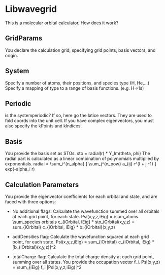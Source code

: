 # Libwavegrid
This is a molecular orbital calculator.
How does it work?
## GridParams
You declare the calculation grid, specifying grid points, basis vectors, and origin.
## System
Specify a number of atoms, their positions, and species type (H, He,...)
Specify a mapping of type to a range of basis functions. (e.g. H->1s)
## Periodic
is the systemperiodic?
If so, here go the latice vectors. They are used to fold coords into the unit cell.
If you have complex eigenvectors, you must also specify the kPoints and kIndices.
## Basis
You provide the basis set as STOs.
sto = radial(r) * Y_lm(theta, phi)
The radial part is calculated as a linear combination of polynomials multiplied by exponentials.
radial = \sum_i^{n_alpha} [ \sum_j^{n_pow} a_{ij} r^{l + j -1} ] exp(-alpha_i r)
## Calculation Parameters
You provide the eigenvector coefficients for each orbital and state, and are faced with three options:
- No additional flags:
Calculate the wavefunction summed over all orbitals at each grid point, for each state.
Psi(x,y,z,iEig) = \sum_atoms \sum_species orbitals c_{iOrbital, iEig} * sto_iOrbital(x,y,z)
                 = sum_{iOrbital} c_{iOrbital, iEig} * b_{iOrbital}(x,y,z) 

- addDensities flag:
Calculate the wavefunction squared at each grid point, for each state.
Psi(x,y,z,iEig) = sum_{iOrbital} c_{iOrbital, iEig} * [b_{iOrbital}(x,y,z)]^2
- totalCharge flag:
Calculate the total charge density at each grid point, summing over all states.
You provide the occupation vector f_i.
Psi(x,y,z) = \sum_{iEig} f_i |Psi(x,y,z,iEig)|^2






